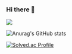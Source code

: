 ### Hi there 👋

<!--
**NyanPunch/NyanPunch** is a ✨ _special_ ✨ repository because its `README.md` (this file) appears on your GitHub profile.

Here are some ideas to get you started:

- 🔭 I’m currently working on ...
- 🌱 I’m currently learning ...
- 👯 I’m looking to collaborate on ...
- 🤔 I’m looking for help with ...
- 💬 Ask me about ...
- 📫 How to reach me: ...
- 😄 Pronouns: ...
- ⚡ Fun fact: ...
-->
<a href="https://github.com/NyanPunch" target="_blank"><img src="https://img.shields.io/badge/GitHub-black?style=social&logo=github&logoColor=181717"/></a>


![Anurag's GitHub stats](https://github-readme-stats.vercel.app/api?username=NyanPunch&show_icons=true&theme=default)

[![Solved.ac Profile](http://mazassumnida.wtf/api/generate_badge?boj=kkmlouis)](https://solved.ac/kkmlouis)
